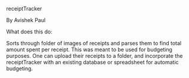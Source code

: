 receiptTracker 

By Avishek Paul

What does this do:

Sorts through folder of images of receipts and parses them to find total amount spent per receipt. This was meant to be used for budgeting purposes. One can upload their receipts to a folder, and incorporate the receiptTracker with an existing database or spreadsheet for automatic budgeting.
